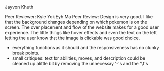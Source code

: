 Jayvon Khuth

Peer Reviewer: Kyle Yok Eyh Ma
Peer Review: Design is very good. I like that the background changes depending on which pokemon is on the screen. The over placement and flow of the website makes for a good user experience. The little things like hover effects and even the text on the left letting the user know that the image is clickable was good choice. 
- everything functions as it should and the responsiveness has no clunky break points. 
- small critiques: text for abilities, moves, and description could be cleaned up alittle bit by removing the unnecessay '-'s and the '\f's 